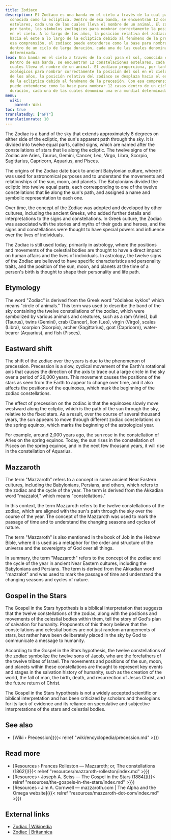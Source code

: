 ```yaml
---
title: Zodiaco
description: El Zodíaco es una banda en el cielo a través de la cual pasa el sol,
  conocida como la eclíptica. Dentro de esa banda, se encuentran 12 constelaciones
  estelares, cada una de las cuales lleva el nombre de un animal. El zodíaco proporciona,
  por tanto, los símbolos zoológicos para nombrar correctamente la posición del sol
  en el cielo. A lo largo de los años, la posición relativa del zodíaco se desplaza
  hacia el este a lo largo de la eclíptica debido al fenómeno de la precesión. Con
  esa comprensión, el zodíaco puede entenderse como la base para nombrar 12 casas
  dentro de un ciclo de larga duración, cada una de las cuales denomina una era mundial
  determinada.
lead: Una banda en el cielo a través de la cual pasa el sol, conocida como eclíptica.
  Dentro de esa banda, se encuentran 12 constelaciones estelares, cada una de las
  cuales lleva el nombre de un animal. El zodíaco proporciona, por tanto, los símbolos
  zoológicos para nombrar correctamente la posición del sol en el cielo. A lo largo
  de los años, la posición relativa del zodíaco se desplaza hacia el este a lo largo
  de la eclíptica debido al fenómeno de la precesión. Con esa comprensión, el zodíaco
  puede entenderse como la base para nombrar 12 casas dentro de un ciclo de larga
  duración, cada una de las cuales denomina una era mundial determinada.
menu:
  wiki:
    parent: Wiki
toc: true
translatedby: ["GPT"]
translationrate: 10
---
```


The Zodiac is a band of the sky that extends approximately 8 degrees on either side of the ecliptic, the sun's apparent path through the sky. It is divided into twelve equal parts, called signs, which are named after the constellations of stars that lie along the ecliptic. The twelve signs of the Zodiac are Aries, Taurus, Gemini, Cancer, Leo, Virgo, Libra, Scorpio, Sagittarius, Capricorn, Aquarius, and Pisces.

The origins of the Zodiac date back to ancient Babylonian culture, where it was used for astronomical purposes and to understand the movements and relationships of the sun, moon, and planets. The Babylonians divided the ecliptic into twelve equal parts, each corresponding to one of the twelve constellations that lie along the sun's path, and assigned a name and symbolic representation to each one.

Over time, the concept of the Zodiac was adopted and developed by other cultures, including the ancient Greeks, who added further details and interpretations to the signs and constellations. In Greek culture, the Zodiac was associated with the stories and myths of their gods and heroes, and the signs and constellations were thought to have special powers and influence over the lives of individuals.

The Zodiac is still used today, primarily in astrology, where the positions and movements of the celestial bodies are thought to have a direct impact on human affairs and the lives of individuals. In astrology, the twelve signs of the Zodiac are believed to have specific characteristics and personality traits, and the position of the sun, moon, and planets at the time of a person's birth is thought to shape their personality and life path.

## Etymology

The word "Zodiac" is derived from the Greek word "zōdiakos kyklos" which means "circle of animals." This term was used to describe the band of the sky containing the twelve constellations of the zodiac, which were symbolized by various animals and creatures, such as a ram (Aries), bull (Taurus), twins (Gemini), crab (Cancer), lion (Leo), virgin (Virgo), scales (Libra), scorpion (Scorpio), archer (Sagittarius), goat (Capricorn), water-bearer (Aquarius), and fish (Pisces).

## Eastward shift

The shift of the zodiac over the years is due to the phenomenon of precession. Precession is a slow, cyclical movement of the Earth's rotational axis that causes the direction of the axis to trace out a large circle in the sky over a period of 26,000 years. This movement causes the positions of the stars as seen from the Earth to appear to change over time, and it also affects the positions of the equinoxes, which mark the beginning of the zodiac constellations.

The effect of precession on the zodiac is that the equinoxes slowly move westward along the ecliptic, which is the path of the sun through the sky, relative to the fixed stars. As a result, over the course of several thousand years, the sun appears to move through different zodiac constellations on the spring equinox, which marks the beginning of the astrological year.

For example, around 2,000 years ago, the sun rose in the constellation of Aries on the spring equinox. Today, the sun rises in the constellation of Pisces on the spring equinox, and in the next few thousand years, it will rise in the constellation of Aquarius.

## Mazzaroth

The term "Mazzaroth" refers to a concept in some ancient Near Eastern cultures, including the Babylonians, Persians, and others, which refers to the zodiac and the cycle of the year. The term is derived from the Akkadian word "mazzalot," which means "constellations."

In this context, the term Mazzaroth refers to the twelve constellations of the zodiac, which are aligned with the sun's path through the sky over the course of the year. The concept of the Mazzaroth was used to mark the passage of time and to understand the changing seasons and cycles of nature.

The term "Mazzaroth" is also mentioned in the book of Job in the Hebrew Bible, where it is used as a metaphor for the order and structure of the universe and the sovereignty of God over all things.

In summary, the term "Mazzaroth" refers to the concept of the zodiac and the cycle of the year in ancient Near Eastern cultures, including the Babylonians and Persians. The term is derived from the Akkadian word "mazzalot" and was used to mark the passage of time and understand the changing seasons and cycles of nature.

## Gospel in the Stars

The Gospel in the Stars hypothesis is a biblical interpretation that suggests that the twelve constellations of the zodiac, along with the positions and movements of the celestial bodies within them, tell the story of God's plan of salvation for humanity. Proponents of this theory believe that the constellations and celestial bodies are not just random arrangements of stars, but rather have been deliberately placed in the sky by God to communicate a message to humanity.

According to the Gospel in the Stars hypothesis, the twelve constellations of the zodiac symbolize the twelve sons of Jacob, who are the forefathers of the twelve tribes of Israel. The movements and positions of the sun, moon, and planets within these constellations are thought to represent key events and stages in the salvation history of humanity, such as the creation of the world, the fall of man, the birth, death, and resurrection of Jesus Christ, and the future return of Christ.

The Gospel in the Stars hypothesis is not a widely accepted scientific or biblical interpretation and has been criticized by scholars and theologians for its lack of evidence and its reliance on speculative and subjective interpretations of the stars and celestial bodies.

## See also

- [Wiki › Precession]({{< relref "wiki/encyclopedia/precession.md" >}})

## Read more

- [Resources › Frances Rolleston — Mazzaroth; or, The constellations (1862)]({{< relref "resources/mazzaroth-rolleston/index.md" >}})
- [Resources › Joseph A. Seiss — The Gospel in the Stars (1884)]({{< relref "resources/the-gospels-in-the-stars/index.md" >}})
- [Resources › Jim A. Cornwell — mazzaroth.com | The Alpha and the Omega website]({{< relref "resources/mazzaroth-dot-com/index.md" >}})

## External links

- [Zodiac | Wikipedia](https://en.wikipedia.org/wiki/Zodiac)
- [Zodiac | Britannica](https://www.britannica.com/topic/zodiac)
